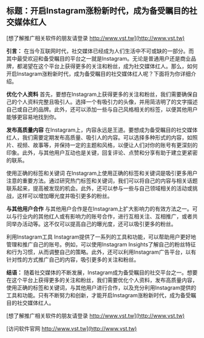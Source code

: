 ## **标题：开启Instagram涨粉新时代，成为备受瞩目的社交媒体红人**

[想了解推广相关软件的朋友请登录 http://www.vst.tw](http://www.vst.tw)

**引言：**
在当今互联网时代，社交媒体已经成为人们生活中不可或缺的一部分。而其中最受欢迎和备受瞩目的平台之一就是Instagram。无论是普通用户还是商业品牌，都渴望在这个平台上获得更多的关注和粉丝，成为社交媒体红人。那么，如何开启Instagram涨粉新时代，成为备受瞩目的社交媒体红人呢？下面将为你详细介绍。

**优化个人资料**
首先，要想在Instagram上获得更多的关注和粉丝，我们需要确保自己的个人资料完整且吸引人。选择一个有吸引力的头像，并用简洁明了的文字描述自己或自己的品牌。此外，还可以添加一些与自己风格相关的标签，以便其他用户能够更容易地找到你。

**发布高质量内容**
在Instagram上，内容永远是王道。要想成为备受瞩目的社交媒体红人，我们需要定期发布高质量、吸引人的内容。可以选择多种形式的内容，如照片、视频、故事等，并保持一定的主题和风格，以便让人们对你的账号有更深刻的印象。此外，与其他用户互动也是关键，回复评论、点赞和分享有助于建立更紧密的联系。

使用正确的标签和关键词
在Instagram上使用正确的标签和关键词是吸引更多用户注意的重要方法。通过研究热门标签和关键词，我们可以将自己的内容与相关话题联系起来，提高被发现的机会。此外，还可以参与一些与自己领域相关的活动或挑战，这样可以增加曝光度并吸引更多的粉丝。

**与其他用户合作**
与其他用户合作是在Instagram上扩大影响力的有效方法之一。可以与行业内的其他红人或有影响力的账号合作，进行互相关注、互相推广，或者共同举办活动等。这不仅可以提高自己的曝光度，还可以吸引更多的粉丝。

利用Instagram工具
Instagram提供了一系列的工具和功能，可以帮助用户更好地管理和推广自己的账号。例如，可以使用Instagram Insights了解自己的粉丝特征和行为习惯，从而调整自己的策略。此外，还可以利用Instagram广告平台，以有针对性的方式推广自己的内容，吸引更多的关注和粉丝。

**结语：**
随着社交媒体的不断发展，Instagram成为备受瞩目的社交平台之一。想要在这个平台上获得更多的关注和粉丝，我们需要优化个人资料，发布高质量内容，使用正确的标签和关键词，与其他用户进行合作，以及充分利用Instagram提供的工具和功能。只有不断努力和创新，才能开启Instagram涨粉新时代，成为备受瞩目的社交媒体红人。

[想了解推广相关软件的朋友请登录 http://www.vst.tw](http://www.vst.tw)


[访问软件官网 http://www.vst.tw](http://www.vst.tw)
